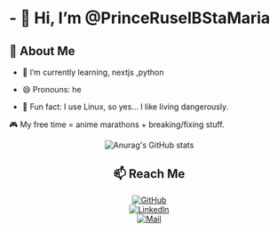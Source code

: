 <h1> - 👋 Hi, I’m @PrinceRuselBStaMaria </h1>

## 🌱 About Me

- 🌱 I’m currently learning, nextjs ,python

- 😄 Pronouns: he

- 🐧 Fun fact: I use Linux, so yes… I like living dangerously.

🎮 My free time = anime marathons + breaking/fixing stuff.

<div align = "center">
  
![Anurag's GitHub stats](https://github-readme-stats.vercel.app/api?username=PrinceRuselBStaMaria&show_icons=true&theme=ocean_dark)

</div>

<div align = "center" >

## 📫 Reach Me  

[![GitHub](https://img.shields.io/github/followers/PrinceRuselBStaMaria?label=Follow&style=social)](https://github.com/PrinceRuselBStaMaria)  
[![LinkedIn](https://img.shields.io/badge/-Prince%20Rusel-blue?style=flat-square&logo=linkedin&logoColor=white)](https://www.linkedin.com/in/prince-rusel-b-sta-maria-471122355//)  
[![Mail](https://img.shields.io/badge/-yourmail@example.com-gray?style=flat-square&logo=gmail&logoColor=red)](mailto:princeruselbstamaria@gmail.com)  


<div align = "center" >

<!---
PrinceRuselBStaMaria/PrinceRuselBStaMaria is a ✨ special ✨ repository because its `README.md` (this file) appears on your GitHub profile.
You can click the Preview link to take a look at your changes.
--->

